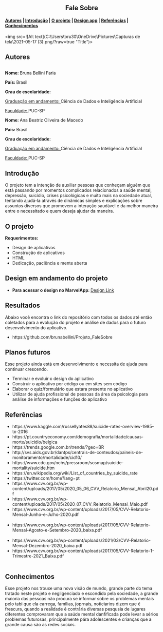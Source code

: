 <center><h2>Fale Sobre</h2></center>

<h4><a href="#about">Autores</a> | <a href="#introduction">Introdução</a> | <a href="#project">O projeto</a> | <a href="#vd">Design app</a> | <a href="#reference">Referências</a> | <a href="#acknowledgement">Conhecimentos</a></h4>

<img src=![Alt text](C:\Users\bru30\OneDrive\Pictures\Capturas de tela\2021-05-17 (3).png/?raw=true "Title")>

<h2 id="about">Autores</h2>

<img src=""/>

<p>
	<p><strong>Nome: </strong>Bruna Bellini Faria</p> 
	<p><strong>País: </strong></h4>Brasil</p>
	<p><strong>Grau de escolaridade: </strong>
		<p>
			<p><u>Graduação em andamento: </u></strong>Ciência de Dados e Inteligência Artificial</p>
      			<p><u>Faculdade: </u></strong>PUC-SP</p>
		</p>
	</p>
</p>

<p>
	<p><strong>Nome: </strong>Ana Beatriz Oliveira de Macedo</p> 
	<p><strong>País: </strong></h4>Brasil</p>
	<p><strong>Grau de escolaridade:</strong>
		<p>
			<p><u>Graduação em andamento: </u></strong>Ciência de Dados e Inteligência Artificial</p>
      			<p><u>Faculdade: </u></strong>PUC-SP</p>
		</p>
	</p>
</p>

<h2 id="introduction">Introdução</h2>

<p>O projeto tem a intenção de auxiliar pessoas que conheçam alguém que está passando por momentos complicados relacionados a saúde mental, depressão, suicídio, crises psicológicas e muito mais na sociedade atual, tentando ajudá-la através de dinâmicas simples e explicações sobre assuntos diversos que promovem a interação saudável e da melhor maneira entre o necessitado e quem deseja ajudar da maneira.</p>

<h2 id="project">O projeto</h2>

<strong>Requerimentos:</strong>
<p>
	<ul>
		<li>Design de aplicativos</li>
		<li>Construção de aplicativos</li>
		<li>HTML</li>
		<li>Dedicação, paciência e mente aberta</li>
	</ul>
</p>

<h2 id="vd">Design em andamento do projeto</h2>
<ul>
	<li><strong>Para acessar o design no MarvelApp: </strong><a href="https://marvelapp.com/prototype/5agdbgb">Design Link</a></li>
</ul>

<h2>Resultados</h2>

Abaixo você encontra o link do repositório com todos os dados até entâo coletados para a evolução do projeto e análise de dados para o futuro desenvolvimento do aplicativo.

<ul>
	<li>https://github.com/brunabellini/Projeto_FaleSobre</li>
</ul>

<h2>Planos futuros</h2>
<p>Esse projeto ainda está em desenvolvimento e necessita de ajuda para continuar crescendo.</p>

<ul>
	<li>Terminar e evoluir o design do aplicativo</li>
	<li>Construir o aplicativo por código ou em sites sem código</li>
	<li>Elaborar o quiz/formulário que estara presente no aplicativo</li>
	<li>Utilizar de ajuda profissional de pessoas da área da psicologia para análise de informações e funções do aplicativo</li>
</ul>

<h2 id="reference">Referências</h2>

<ul>
	<li>https://www.kaggle.com/russellyates88/suicide-rates-overview-1985-to-2016</li>
	<li>https://pt.countryeconomy.com/demografia/mortalidade/causas-morte/suicidio/belgica</li>
	<li>https://trends.google.com.br/trends/?geo=BR</li>
	<li>http://svs.aids.gov.br/dantps/centrais-de-conteudos/paineis-de-monitoramento/mortalidade/cid10/</li>
  	<li>https://www.cdc.gov/nchs/pressroom/sosmap/suicide-mortality/suicide.htm</li>
 	<li>https://en.wikipedia.org/wiki/List_of_countries_by_suicide_rate</li>
 	<li>https://twitter.com/home?lang=pt</li>
  	<li>https://www.cvv.org.br/wp-content/uploads/2017/05/2020_05_06_CVV_Relatorio_Mensal_Abril20.pdf</li>
  	<li>https://www.cvv.org.br/wp-content/uploads/2017/05/2020_07_CVV_Relatorio_Mensal_Maio.pdf</li>
 	<li>https://www.cvv.org.br/wp-content/uploads/2017/05/CVV-Relatorio-Mensal-Junho-e-Julho-2020.pdf</li> 
	<li>https://www.cvv.org.br/wp-content/uploads/2017/05/CVV-Relatorio-Mensal-Agosto-e-Setembro-2020_baixa.pdf</li> 
 	<li>https://www.cvv.org.br/wp-content/uploads/2021/03/CVV-Relatorio-Mensal-Dezembro-2020_baixa.pdf</li>
 	<li>https://www.cvv.org.br/wp-content/uploads/2017/05/CVV-Relatorio-1-Trimestre-2021_Baixa.pdf</li> 
</ul>


<h2 id="acknowledgement">Conhecimentos</h2>

<p>
	Esse projeto nos trouxe uma nova visão de mundo, grande parte do tema tratado neste projeto e negligenciado e escondido pela sociedade, a grande maioria das pessoas não procura se informar sobre os problemas mentais pelo tabi que ela carrega, familias, joprnais, noticiarios dizem que é frescura, quando a realidade é contrária diversas pesqusia de lugares diferentes comprovaram que a saúde mental danfificada pode levar a sérios problemas futurosas, principalmente pára adolescentes e crianças que a grande causa são as redes sociais.
</p>
<img src="" />
